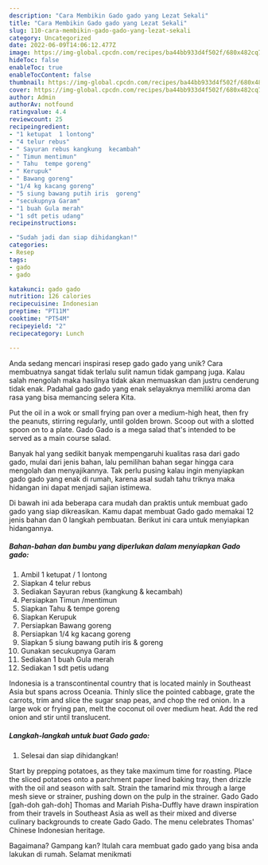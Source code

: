 ```yaml
---
description: "Cara Membikin Gado gado yang Lezat Sekali"
title: "Cara Membikin Gado gado yang Lezat Sekali"
slug: 110-cara-membikin-gado-gado-yang-lezat-sekali
category: Uncategorized
date: 2022-06-09T14:06:12.477Z
image: https://img-global.cpcdn.com/recipes/ba44bb933d4f502f/680x482cq70/gado-gado-foto-resep-utama.jpg
hideToc: false
enableToc: true
enableTocContent: false
thumbnail: https://img-global.cpcdn.com/recipes/ba44bb933d4f502f/680x482cq70/gado-gado-foto-resep-utama.jpg
cover: https://img-global.cpcdn.com/recipes/ba44bb933d4f502f/680x482cq70/gado-gado-foto-resep-utama.jpg
author: Admin
authorAv: notfound
ratingvalue: 4.4
reviewcount: 25
recipeingredient:
- "1 ketupat  1 lontong"
- "4 telur rebus"
- " Sayuran rebus kangkung  kecambah"
- " Timun mentimun"
- " Tahu  tempe goreng"
- " Kerupuk"
- " Bawang goreng"
- "1/4 kg kacang goreng"
- "5 siung bawang putih iris  goreng"
- "secukupnya Garam"
- "1 buah Gula merah"
- "1 sdt petis udang"
recipeinstructions:

- "Sudah jadi dan siap dihidangkan!"
categories:
- Resep
tags:
- gado
- gado

katakunci: gado gado 
nutrition: 126 calories
recipecuisine: Indonesian
preptime: "PT11M"
cooktime: "PT54M"
recipeyield: "2"
recipecategory: Lunch

---
```





Anda sedang mencari inspirasi resep gado gado yang unik? Cara membuatnya sangat tidak terlalu sulit namun tidak gampang juga. Kalau salah mengolah maka hasilnya tidak akan memuaskan dan justru cenderung tidak enak. Padahal gado gado yang enak selayaknya memiliki aroma dan rasa yang bisa memancing selera Kita.





Put the oil in a wok or small frying pan over a medium-high heat, then fry the peanuts, stirring regularly, until golden brown. Scoop out with a slotted spoon on to a plate. Gado Gado is a mega salad that&#39;s intended to be served as a main course salad.

Banyak hal yang sedikit banyak mempengaruhi kualitas rasa dari gado gado, mulai dari jenis bahan, lalu pemilihan bahan segar hingga cara mengolah dan menyajikannya. Tak perlu pusing kalau ingin menyiapkan gado gado yang enak di rumah, karena asal sudah tahu triknya maka hidangan ini dapat menjadi sajian istimewa.






Di bawah ini ada beberapa cara mudah dan praktis untuk membuat gado gado yang siap dikreasikan. Kamu dapat membuat Gado gado memakai 12 jenis bahan dan 0 langkah pembuatan. Berikut ini cara untuk menyiapkan hidangannya.

<!--inarticleads1-->

##### Bahan-bahan dan bumbu yang diperlukan dalam menyiapkan Gado gado:

1. Ambil 1 ketupat / 1 lontong
1. Siapkan 4 telur rebus
1. Sediakan  Sayuran rebus (kangkung &amp; kecambah)
1. Persiapkan  Timun /mentimun
1. Siapkan  Tahu &amp; tempe goreng
1. Siapkan  Kerupuk
1. Persiapkan  Bawang goreng
1. Persiapkan 1/4 kg kacang goreng
1. Siapkan 5 siung bawang putih iris &amp; goreng
1. Gunakan secukupnya Garam
1. Sediakan 1 buah Gula merah
1. Sediakan 1 sdt petis udang


Indonesia is a transcontinental country that is located mainly in Southeast Asia but spans across Oceania. Thinly slice the pointed cabbage, grate the carrots, trim and slice the sugar snap peas, and chop the red onion. In a large wok or frying pan, melt the coconut oil over medium heat. Add the red onion and stir until translucent. 

<!--inarticleads2-->

##### Langkah-langkah untuk buat Gado gado:


1. Selesai dan siap dihidangkan!

Start by prepping potatoes, as they take maximum time for roasting. Place the sliced potatoes onto a parchment paper lined baking tray, then drizzle with the oil and season with salt. Strain the tamarind mix through a large mesh sieve or strainer, pushing down on the pulp in the strainer. Gado Gado [gah-doh gah-doh] Thomas and Mariah Pisha-Duffly have drawn inspiration from their travels in Southeast Asia as well as their mixed and diverse culinary backgrounds to create Gado Gado. The menu celebrates Thomas&#39; Chinese Indonesian heritage. 

Bagaimana? Gampang kan? Itulah cara membuat gado gado yang bisa anda lakukan di rumah. Selamat menikmati

